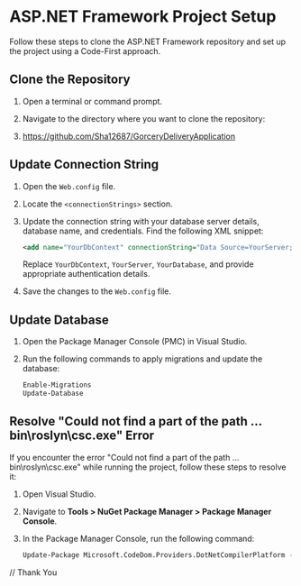 # ASP.NET Framework Project Setup

Follow these steps to clone the ASP.NET Framework repository and set up the project using a Code-First approach.

## Clone the Repository

1. Open a terminal or command prompt.

2. Navigate to the directory where you want to clone the repository:

3. https://github.com/Sha12687/GorceryDeliveryApplication
   
## Update Connection String

1. Open the `Web.config` file.

2. Locate the `<connectionStrings>` section.

3. Update the connection string with your database server details, database name, and credentials. Find the following XML snippet:

    ```xml
    <add name="YourDbContext" connectionString="Data Source=YourServer;Initial Catalog=YourDatabase;Integrated Security=True;" providerName="System.Data.SqlClient" />
    ```

   Replace `YourDbContext`, `YourServer`, `YourDatabase`, and provide appropriate authentication details.

4. Save the changes to the `Web.config` file.

## Update Database

1. Open the Package Manager Console (PMC) in Visual Studio.

2. Run the following commands to apply migrations and update the database:

   ```bash
   Enable-Migrations
   Update-Database

## Resolve "Could not find a part of the path ... bin\roslyn\csc.exe" Error

If you encounter the error "Could not find a part of the path ... bin\roslyn\csc.exe" while running the project, follow these steps to resolve it:

1. Open Visual Studio.

2. Navigate to **Tools > NuGet Package Manager > Package Manager Console**.

3. In the Package Manager Console, run the following command:

   ```bash
   Update-Package Microsoft.CodeDom.Providers.DotNetCompilerPlatform -r
// Thank You
